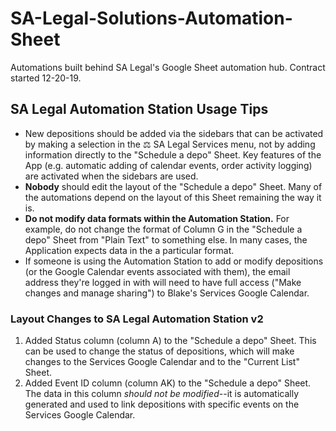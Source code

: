# SA-Legal-Solutions-Automation-Sheet
Automations built behind SA Legal's Google Sheet automation hub. Contract started 12-20-19.

## SA Legal Automation Station Usage Tips
- New depositions should be added via the sidebars that can be activated by making a selection in the ⚖️ SA Legal Services menu, not by adding information directly to the "Schedule a depo" Sheet. Key features of the App (e.g. automatic adding of calendar events, order activity logging) are activated when the sidebars are used.
- **Nobody** should edit the layout of the "Schedule a depo" Sheet. Many of the automations depend on the layout of this Sheet remaining the way it is.
- **Do not modify data formats within the Automation Station.** For example, do not change the format of Column G in the "Schedule a depo" Sheet from "Plain Text" to something else. In many cases, the Application expects data in the a particular format.
- If someone is using the Automation Station to add or modify depositions (or the Google Calendar events associated with them), the email address they're logged in with will need to have full access ("Make changes and manage sharing") to Blake's Services Google Calendar.

### Layout Changes to SA Legal Automation Station v2
1. Added Status column (column A) to the "Schedule a depo" Sheet. This can be used to change the status of depositions, which will make changes to the Services Google Calendar and to the "Current List" Sheet.
2. Added Event ID column (column AK) to the "Schedule a depo" Sheet. The data in this column *should not be modified*--it is automatically generated and used to link depositions with specific events on the Services Google Calendar.
